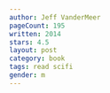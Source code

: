 ```yaml
---
author: Jeff VanderMeer
pageCount: 195
written: 2014
stars: 4.5
layout: post
category: book
tags: read scifi
gender: m
---
```

